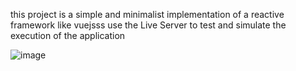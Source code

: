 this project is a simple and minimalist implementation of a reactive framework like vuejsss
use the Live Server to test and simulate the execution of the application

![image](https://github.com/user-attachments/assets/5c441521-0be9-4e69-acd1-c5f0b64cf040)
